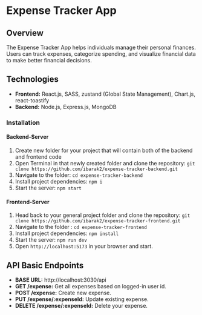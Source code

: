 # Expense Tracker App

## Overview

The Expense Tracker App helps individuals manage their personal finances. Users can track expenses, categorize spending, and visualize financial data to make better financial decisions.

## Technologies

-   **Frontend:** React.js, SASS, zustand (Global State Management), Chart.js, react-toastify
-   **Backend:** Node.js, Express.js, MongoDB

### Installation

#### Backend-Server

1. Create new folder for your project that will contain both of the backend and frontend code
2. Open Terminal in that newly created folder and clone the repository: `git clone https://github.com/ibarak2/expense-tracker-backend.git`
3. Navigate to the folder: `cd expense-tracker-backend`
4. Install project dependencies: `npm i`
5. Start the server: `npm start`

#### Frontend-Server

1. Head back to your general project folder and clone the repository: `git clone https://github.com/ibarak2/expense-tracker-frontend.git`
2. Navigate to the folder : `cd expense-tracker-frontend`
3. Install project dependencies: `npm install`
4. Start the server: `npm run dev`
5. Open `http://localhost:5173` in your browser and start.

## API Basic Endpoints

-   **BASE URL:** http://localhost:3030/api
-   **GET /expense:** Get all expenses based on logged-in user id.
-   **POST /expense:** Create new expense.
-   **PUT /expense/:expenseId:** Update existing expense.
-   **DELETE /expense/:expenseId:** Delete your expense.
